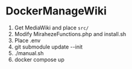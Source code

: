 # DockerManageWiki

1. Get MediaWiki and place `src/`
2. Modify MirahezeFunctions.php and install.sh
3. Place .env
4. git submodule update --init
5. ./manual.sh
6. docker compose up
